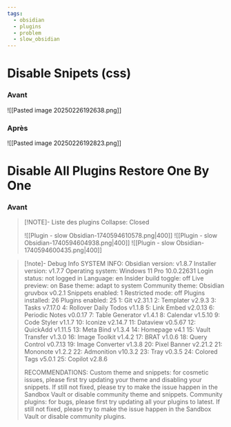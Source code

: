 ```yaml
---
tags:
  - obsidian
  - plugins
  - problem
  - slow_obsidian
---
```

# Disable Snipets (css)
### Avant
![[Pasted image 20250226192638.png]]

### Après
![[Pasted image 20250226192823.png]]
# Disable All Plugins Restore One By One 

### Avant

> [!NOTE]- Liste des plugins
> Collapse: Closed 
> 
> ![[Plugin - slow Obsidian-1740594610578.png|400]]
> ![[Plugin - slow Obsidian-1740594604938.png|400]]
> ![[Plugin - slow Obsidian-1740594600435.png|400]]
> 



> [!note]- Debug Info
> SYSTEM INFO:
> 	Obsidian version: v1.8.7
> 	Installer version: v1.7.7
> 	Operating system: Windows 11 Pro 10.0.22631
> 	Login status: not logged in
> 	Language: en
> 	Insider build toggle: off
> 	Live preview: on
> 	Base theme: adapt to system
> 	Community theme: Obsidian gruvbox v0.2.1
> 	Snippets enabled: 1
> 	Restricted mode: off
> 	Plugins installed: 26
> 	Plugins enabled: 25
> 		1: Git v2.31.1
> 		2: Templater v2.9.3
> 		3: Tasks v7.17.0
> 		4: Rollover Daily Todos v1.1.8
> 		5: Link Embed v2.0.13
> 		6: Periodic Notes v0.0.17
> 		7: Table Generator v1.4.1
> 		8: Calendar v1.5.10
> 		9: Code Styler v1.1.7
> 		10: Iconize v2.14.7
> 		11: Dataview v0.5.67
> 		12: QuickAdd v1.11.5
> 		13: Meta Bind v1.3.4
> 		14: Homepage v4.1
> 		15: Vault Transfer v1.3.0
> 		16: Image Toolkit v1.4.2
> 		17: BRAT v1.0.6
> 		18: Query Control v0.7.13
> 		19: Image Converter v1.3.8
> 		20: Pixel Banner v2.21.2
> 		21: Mononote v1.2.2
> 		22: Admonition v10.3.2
> 		23: Tray v0.3.5
> 		24: Colored Tags v5.0.1
> 		25: Copilot v2.8.6
> 
> RECOMMENDATIONS:
> 	Custom theme and snippets: for cosmetic issues, please first try updating your theme and disabling your snippets. If still not fixed, please try to make the issue happen in the Sandbox Vault or disable community theme and snippets.
> 	Community plugins: for bugs, please first try updating all your plugins to latest. If still not fixed, please try to make the issue happen in the Sandbox Vault or disable community plugins.






